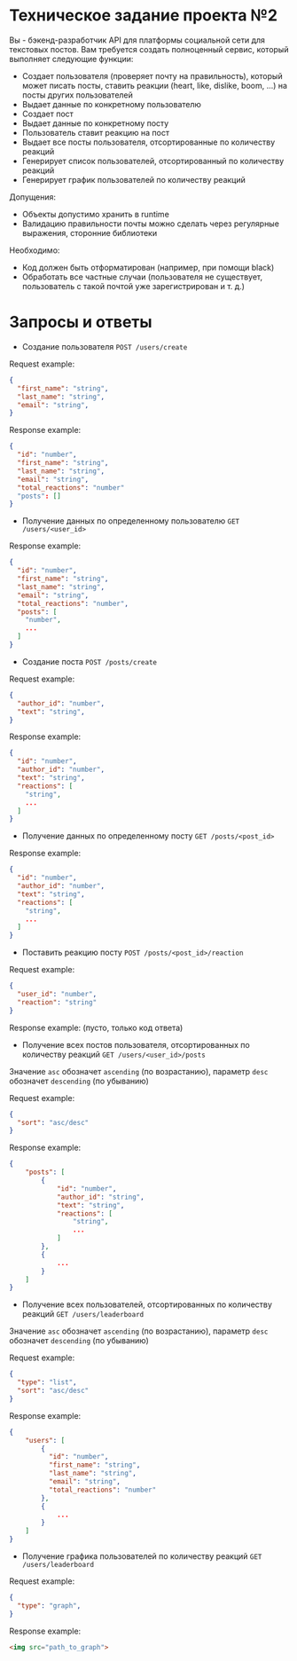 # Техническое задание проекта №2

Вы - бэкенд-разработчик API для платформы социальной сети для текстовых постов. 
Вам требуется создать полноценный сервис, который выполняет следующие функции:

+ Создает пользователя (проверяет почту на правильность), который может писать посты, ставить реакции (heart, like, dislike, boom, ...) на посты других пользователей
+ Выдает данные по конкретному пользователю
+ Создает пост
+ Выдает данные по конкретному посту
+ Пользователь ставит реакцию на пост
+ Выдает все посты пользователя, отсортированные по количеству реакций
+ Генерирует список пользователей, отсортированный по количеству реакций
+ Генерирует график пользователей по количеству реакций

Допущения:

- Объекты допустимо хранить в runtime
- Валидацию правильности почты можно сделать через регулярные выражения, сторонние библиотеки

Необходимо:

- Код должен быть отформатирован (например, при помощи black)
- Обработать все частные случаи (пользователя не существует, пользователь с такой почтой уже зарегистрирован и т. д.)

# Запросы и ответы

- Создание пользователя `POST /users/create`

Request example:
```json
{
  "first_name": "string",
  "last_name": "string",
  "email": "string",
}
```

Response example:
```json
{
  "id": "number",
  "first_name": "string",
  "last_name": "string",
  "email": "string",
  "total_reactions": "number"
  "posts": []
}
```

- Получение данных по определенному пользователю `GET /users/<user_id>`

Response example:
```json
{
  "id": "number",
  "first_name": "string",
  "last_name": "string",
  "email": "string",
  "total_reactions": "number",
  "posts": [
    "number",
    ...
  ]
}
```

- Создание поста `POST /posts/create`

Request example:
```json
{
  "author_id": "number",
  "text": "string",
}
```

Response example:
```json
{
  "id": "number",
  "author_id": "number",
  "text": "string",
  "reactions": [
  	"string",
    ...
  ] 
}
```

- Получение данных по определенному посту `GET /posts/<post_id>`

Response example:
```json
{
  "id": "number",
  "author_id": "number",
  "text": "string",
  "reactions": [
  	"string",
    ...
  ] 
}
```

- Поставить реакцию посту `POST /posts/<post_id>/reaction`

Request example:
```json
{
  "user_id": "number",
  "reaction": "string"
}
```

Response example: (пусто, только код ответа)

- Получение всех постов пользователя, отсортированных по количеству реакций `GET /users/<user_id>/posts`

Значение `asc` обозначет `ascending` (по возрастанию), параметр `desc` обозначет `descending` (по убыванию)

Request example:
```json
{
  "sort": "asc/desc"
}
```

Response example:
```json
{
	"posts": [
    	{
  			"id": "number",
  			"author_id": "string",
  			"text": "string",
  			"reactions": [
  				"string",
    			...
  			] 
  		},
        {
        	...
        }
    ]
}
```

- Получение всех пользователей, отсортированных по количеству реакций `GET /users/leaderboard`

Значение `asc` обозначет `ascending` (по возрастанию), параметр `desc` обозначет `descending` (по убыванию)

Request example:
```json
{
  "type": "list",
  "sort": "asc/desc"
}
```

Response example:
```json
{
	"users": [
    	{
          "id": "number",
          "first_name": "string",
          "last_name": "string",
          "email": "string",
          "total_reactions": "number"
		},
        {
        	...
        }
    ]
}
```

- Получение графика пользователей по количеству реакций `GET /users/leaderboard`

Request example:
```json
{
  "type": "graph",
}
```

Response example:
```html
<img src="path_to_graph">
```
